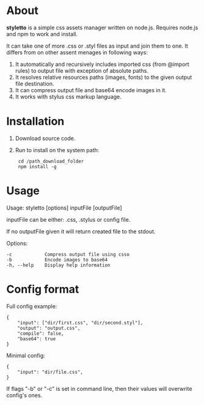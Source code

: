 About
=====

**styletto** is a simple css assets manager written on node.js. Requires node.js and npm to work and install.

It can take one of more .css or .styl files as input and join them to one. It differs from on other assent menages in following ways:

1. It automatically and recursively includes imported css (from @import rules) to output file with exception of absolute paths.
2. It resolves relative resources paths (images, fonts) to the given output file destination.
3. It can compress output file and base64 encode images in it.
4. It works with stylus css markup language.


Installation
============

1. Download source code.
2. Run to install on the system path:

        cd /path_download_folder
        npm install -g


Usage
=====

Usage: styletto [options] inputFile [outputFile]

inputFile can be either: .css, .stylus or config file.

If no outputFile given it will return created file to the stdout.

Options:

    -c            Compress output file using csso
    -b            Encode images to base64
    -h, --help    Display help information


Config format
=============

Full config example:

    {
        "input": ["dir/first.css", "dir/second.styl"],
        "output": "output.css",
        "compile": false,
        "base64": true
    }

Minimal config:

    {
        "input": "dir/file.css",
    }

If flags "-b" or "-c" is set in command line, then their values will overwrite config's ones.